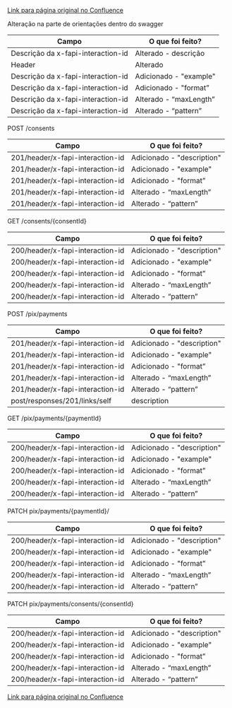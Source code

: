 [Link para página original no Confluence](https://openfinancebrasil.atlassian.net/wiki/spaces/OF/pages/264307162)

Alteração na parte de orientações dentro do swagger

| **Campo** | **O que foi feito?** |
| --- | --- |
| Descrição da x-fapi-interaction-id | Alterado - descrição |
| Header | Alterado |
| Descrição da x-fapi-interaction-id | Adicionado - "example" |
| Descrição da x-fapi-interaction-id | Adicionado - "format” |
| Descrição da x-fapi-interaction-id | Alterado - “maxLength” |
| Descrição da x-fapi-interaction-id | Alterado - “pattern” |

 POST /consents

| **Campo** | **O que foi feito?** |
| --- | --- |
| 201/header/x-fapi-interaction-id | Adicionado - "description" |
| 201/header/x-fapi-interaction-id | Adicionado - "example" |
| 201/header/x-fapi-interaction-id | Adicionado - "format” |
| 201/header/x-fapi-interaction-id | Alterado - “maxLength” |
| 201/header/x-fapi-interaction-id | Alterado - “pattern” |

 GET /consents/{consentId}

| **Campo** | **O que foi feito?** |
| --- | --- |
| 200/header/x-fapi-interaction-id | Adicionado - "description" |
| 200/header/x-fapi-interaction-id | Adicionado - "example" |
| 200/header/x-fapi-interaction-id | Adicionado - "format” |
| 200/header/x-fapi-interaction-id | Alterado - “maxLength” |
| 200/header/x-fapi-interaction-id | Alterado - “pattern” |

 POST /pix/payments

| **Campo** | **O que foi feito?** |
| --- | --- |
| 201/header/x-fapi-interaction-id | Adicionado - "description" |
| 201/header/x-fapi-interaction-id | Adicionado - "example" |
| 201/header/x-fapi-interaction-id | Adicionado - "format” |
| 201/header/x-fapi-interaction-id | Alterado - “maxLength” |
| 201/header/x-fapi-interaction-id | Alterado - “pattern” |
| post/responses/201/links/self | description |

 GET /pix/payments/{paymentId}

| **Campo** | **O que foi feito?** |
| --- | --- |
| 200/header/x-fapi-interaction-id | Adicionado - "description" |
| 200/header/x-fapi-interaction-id | Adicionado - "example" |
| 200/header/x-fapi-interaction-id | Adicionado - "format” |
| 200/header/x-fapi-interaction-id | Alterado - “maxLength” |
| 200/header/x-fapi-interaction-id | Alterado - “pattern” |

 PATCH pix/payments/{paymentId}/

| **Campo** | **O que foi feito?** |
| --- | --- |
| 200/header/x-fapi-interaction-id | Adicionado - "description" |
| 200/header/x-fapi-interaction-id | Adicionado - "example" |
| 200/header/x-fapi-interaction-id | Adicionado - "format” |
| 200/header/x-fapi-interaction-id | Alterado - “maxLength” |
| 200/header/x-fapi-interaction-id | Alterado - “pattern” |

 PATCH pix/payments/consents/{consentId}

| **Campo** | **O que foi feito?** |
| --- | --- |
| 200/header/x-fapi-interaction-id | Adicionado - "description" |
| 200/header/x-fapi-interaction-id | Adicionado - "example" |
| 200/header/x-fapi-interaction-id | Adicionado - "format” |
| 200/header/x-fapi-interaction-id | Alterado - “maxLength” |
| 200/header/x-fapi-interaction-id | Alterado - “pattern” |

[Link para página original no Confluence](https://openfinancebrasil.atlassian.net/wiki/spaces/OF/pages/264307162)